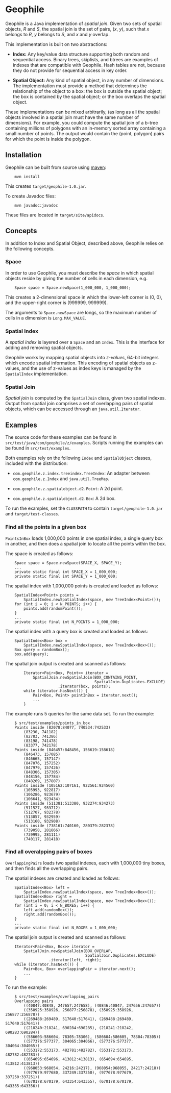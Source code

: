# Geophile

Geophile is a Java implementation of *spatial join*. Given two sets of
spatial objects, *R* and *S*, the spatial join is the set of pairs, (_x_, _y_), 
such that *x* belongs to *R*, *y* belongs to *S*, and *x*
and *y* overlap.

This implementation is built on two abstractions:

* **Index:** Any key/value data structure supporting both random and
sequential access. Binary trees, skiplists, and btrees are examples of
indexes that are compatible with Geophile. Hash tables are not,
because they do not provide for sequential access in key
order. 

* **Spatial Object:** Any kind of spatial object, in any number of
dimensions. The implementation must provide a method that determines the
relationship of the object to a box: the box is outside the spatial
object; the box is contained by the spatial object; or the box
overlaps the spatial object.

These implementations can be mixed arbitrarily, (as long as all the
spatial objects involved in a spatial join must have the same number
of dimensions). For example, you could compute the spatial join of a
b-tree containing millions of polygons with an in-memory sorted array
containing a small number of points. The output would contain the
(point, polygon) pairs for which the point is inside the polygon.

## Installation

Geophile can be built from source using [maven](http://maven.apache.org):

        mvn install

This creates `target/geophile-1.0.jar`.

To create Javadoc files:

        mvn javadoc:javadoc

These files are located in `target/site/apidocs`.

## Concepts

In addition to Index and Spatial Object, described above, Geophile
relies on the following concepts.

### Space

In order to use Geophile, you must describe the *space* in which spatial
objects reside by giving the number of cells in each dimension, e.g.

        Space space = Space.newSpace(1_000_000, 1_000_000);

This creates a 2-dimensional space in which the lower-left corner is
(0, 0), and the upper-right corner is (999999, 999999).

The arguments to `Space.newSpace` are longs, so the maximum number of
cells in a dimension is `Long.MAX_VALUE`.

### Spatial Index

A *spatial index* is layered over a `Space` and an `Index`. This is the
interface for adding and removing spatial objects. 

Geophile works by mapping spatial objects into *z-values*, 64-bit
integers which encode spatial information. This encoding of spatial
objects as z-values, and the use of z-values as index keys is managed
by the `SpatialIndex` implementation.

### Spatial Join

*Spatial join* is computed by the `SpatialJoin` class, given two
spatial indexes. Output from spatial join comprises a set of
overlapping pairs of spatial objects, which can be accessed through an
`java.util.Iterator`.

## Examples

The source code for these examples can be found in
`src/test/java/com/geophile/z/examples`. Scripts running the examples
can be found in `src/test/examples`.

Both examples rely on the following `Index` and `SpatialObject` classes,
included with the distribution:

* `com.geophile.z.index.treeindex.TreeIndex`: An adapter
between `com.geophile.z.Index` and `java.util.TreeMap`.

* `com.geophile.z.spatialobject.d2.Point`: A 2d point.

* `com.geophile.z.spatialobject.d2.Box`: A 2d box.

To run the examples, set the `CLASSPATH` to contain
`target/geophile-1.0.jar` and `target/test-classes`.

### Find all the points in a given box

`PointsInBox` loads 1,000,000 points in one spatial index, a single
query box in another, and then does a spatial join to locate all the
points within the box.

The space is created as follows:

        Space space = Space.newSpace(SPACE_X, SPACE_Y);
        ...
        private static final int SPACE_X = 1_000_000;
        private static final int SPACE_Y = 1_000_000;

The spatial index with 1,000,000 points is created and loaded as follows:

        SpatialIndex<Point> points = 
            SpatialIndex.newSpatialIndex(space, new TreeIndex<Point>());
        for (int i = 0; i < N_POINTS; i++) {
            points.add(randomPoint());
        }
        ...
        private static final int N_POINTS = 1_000_000;

The spatial index with a query box is created and loaded as follows:

        SpatialIndex<Box> box = 
            SpatialIndex.newSpatialIndex(space, new TreeIndex<Box>());
        Box query = randomBox();
        box.add(query);

The spatial join output is created and scanned as follows:

            Iterator<Pair<Box, Point>> iterator =
                SpatialJoin.newSpatialJoin(BOX_CONTAINS_POINT, 
                                           SpatialJoin.Duplicates.EXCLUDE)
                           .iterator(box, points);
            while (iterator.hasNext()) {
                Pair<Box, Point> pointInBox = iterator.next();
                ...
            }

The example runs 5 queries for the same data set. To run the example:

        $ src/test/examples/points_in_box 
        Points inside (82078:84077, 740534:742533)
            (83230, 741182)
            (82783, 741386)
            (83198, 741478)
            (83377, 742178)
        Points inside (846457:848456, 156619:158618)
            (846473, 157085)
            (846665, 157147)
            (847076, 157252)
            (847979, 157426)
            (848306, 157305)
            (848156, 157784)
            (848269, 157807)
        Points inside (105162:107161, 922561:924560)
            (105993, 922817)
            (106286, 923679)
            (106641, 923434)
        Points inside (511381:513380, 932274:934273)
            (511527, 933712)
            (512707, 932378)
            (513057, 932959)
            (513160, 932908)
        Points inside (738161:740160, 280379:282378)
            (739058, 281866)
            (739995, 281111)
            (740117, 281418)

### Find all overalpping pairs of boxes

`OverlappingPairs` loads two spatial indexes, each with 1,000,000 tiny
boxes, and then finds all the overlapping pairs.

The spatial indexes are created and loaded as follows:

        SpatialIndex<Box> left = 
            SpatialIndex.newSpatialIndex(space, new TreeIndex<Box>());
        SpatialIndex<Box> right = 
            SpatialIndex.newSpatialIndex(space, new TreeIndex<Box>());
        for (int i = 0; i < N_BOXES; i++) {
            left.add(randomBox());
            right.add(randomBox());
        }
        ...
        private static final int N_BOXES = 1_000_000;

The spatial join output is created and scanned as follows:

        Iterator<Pair<Box, Box>> iterator =
            SpatialJoin.newSpatialJoin(BOX_OVERLAP, 
                                       SpatialJoin.Duplicates.EXCLUDE)
                       .iterator(left, right);
        while (iterator.hasNext()) {
            Pair<Box, Box> overlappingPair = iterator.next();
            ...
        }

To run the example:

        $ src/test/examples/overlapping_pairs 
        Overlapping pairs
            ((40847:40848, 247657:247658), (40846:40847, 247656:247657))
            ((358925:358926, 256877:256878), (358925:358926, 256877:256878))
            ((269488:269489, 517640:517641), (269488:269489, 517640:517641))
            ((218240:218241, 690284:690285), (218241:218242, 690283:690284))
            ((586603:586604, 78305:78306), (586604:586605, 78304:78305))
            ((577376:577377, 304065:304066), (577376:577377, 304064:304065))
            ((553172:553173, 482781:482782), (553172:553173, 482782:482783))
            ((654695:654696, 413812:413813), (654694:654695, 413812:413813))
            ((968053:968054, 24216:24217), (968054:968055, 24217:24218))
            ((977679:977680, 337249:337250), (977678:977679, 337250:337251))
            ((670178:670179, 643354:643355), (670178:670179, 643355:643356))
